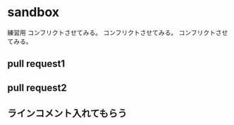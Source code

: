 # sandbox
練習用
コンフリクトさせてみる。
コンフリクトさせてみる。
コンフリクトさせてみる。

## pull request1

## pull request2

## ラインコメント入れてもらう
